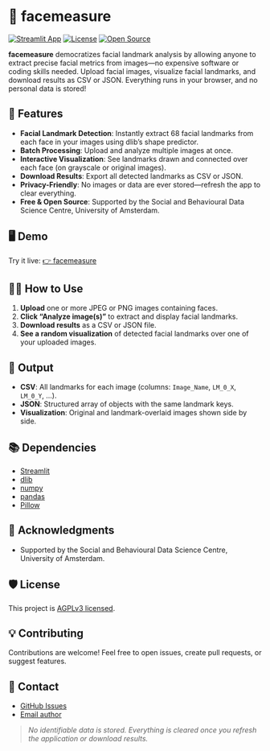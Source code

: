 # 👤 facemeasure

[![Streamlit App](https://img.shields.io/badge/Streamlit-Online-brightgreen)](https://facemeasure.applikuapp.com)
[![License](https://img.shields.io/github/license/saurabh-khanna/facemeasure)](LICENSE)
[![Open Source](https://badges.frapsoft.com/os/v1/open-source.svg?v=103)](https://github.com/saurabh-khanna/facemeasure)

**facemeasure** democratizes facial landmark analysis by allowing anyone to extract precise facial metrics from images—no expensive software or coding skills needed. Upload facial images, visualize facial landmarks, and download results as CSV or JSON. Everything runs in your browser, and no personal data is stored!

## 🚀 Features

* **Facial Landmark Detection**: Instantly extract 68 facial landmarks from each face in your images using dlib’s shape predictor.
* **Batch Processing**: Upload and analyze multiple images at once.
* **Interactive Visualization**: See landmarks drawn and connected over each face (on grayscale or original images).
* **Download Results**: Export all detected landmarks as CSV or JSON.
* **Privacy-Friendly**: No images or data are ever stored—refresh the app to clear everything.
* **Free & Open Source**: Supported by the Social and Behavioural Data Science Centre, University of Amsterdam.


## 🖥️ Demo

Try it live:
[👉 facemeasure](https://facemeasure.applikuapp.com)

## 🧑‍🔬 How to Use

1. **Upload** one or more JPEG or PNG images containing faces.
2. **Click “Analyze image(s)”** to extract and display facial landmarks.
3. **Download results** as a CSV or JSON file.
4. **See a random visualization** of detected facial landmarks over one of your uploaded images.


## 📝 Output

* **CSV**: All landmarks for each image (columns: `Image_Name`, `LM_0_X`, `LM_0_Y`, ...).
* **JSON**: Structured array of objects with the same landmark keys.
* **Visualization**: Original and landmark-overlaid images shown side by side.


## 📚 Dependencies

* [Streamlit](https://streamlit.io/)
* [dlib](https://github.com/davisking/dlib)
* [numpy](https://numpy.org/)
* [pandas](https://pandas.pydata.org/)
* [Pillow](https://python-pillow.org/)


## 🙏 Acknowledgments

* Supported by the Social and Behavioural Data Science Centre, University of Amsterdam.

## 🛡️ License

This project is [AGPLv3 licensed](LICENSE).

## 💡 Contributing

Contributions are welcome!
Feel free to open issues, create pull requests, or suggest features.


## 📣 Contact

* [GitHub Issues](https://github.com/saurabh-khanna/facemeasure/issues)
* [Email author](mailto:saurabh.khanna@uva.nl)

> *No identifiable data is stored. Everything is cleared once you refresh the application or download results.*
